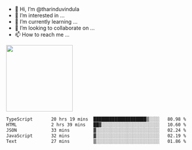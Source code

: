 - 👋 Hi, I’m @tharinduvindula
- 👀 I’m interested in ...
- 🌱 I’m currently learning ...
- 💞️ I’m looking to collaborate on ...
- 📫 How to reach me ...

<!---
tharinduvindula/tharinduvindula is a ✨ special ✨ repository because its `README.md` (this file) appears on your GitHub profile.
You can click the Preview link to take a look at your changes.
--->

<img height="180em" src="https://github-readme-stats.vercel.app/api?username=tharinduvindula&show_icons=true&hide_border=false&&count_private=true&include_all_commits=true" />


<!--START_SECTION:waka-->

```txt
TypeScript       20 hrs 19 mins  ████████████████████▒░░░░   80.98 %
HTML             2 hrs 39 mins   ██▓░░░░░░░░░░░░░░░░░░░░░░   10.60 %
JSON             33 mins         ▓░░░░░░░░░░░░░░░░░░░░░░░░   02.24 %
JavaScript       32 mins         ▓░░░░░░░░░░░░░░░░░░░░░░░░   02.19 %
Text             27 mins         ▒░░░░░░░░░░░░░░░░░░░░░░░░   01.86 %
```

<!--END_SECTION:waka-->
